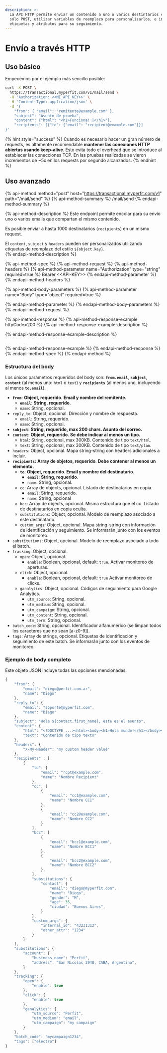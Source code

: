 ```yaml
---
description: >-
  La API HTTP permite enviar un contenido a uno o varios destintarios con un
  sólo POST, utilizar variables de reemplazo para personalizarlos, e incluir
  etiquetas y atributos para su seguimiento.
---
```


# Envío a través HTTP

## Uso básico

Empecemos por el ejemplo más sencillo posible:

```bash
curl -X POST \
  https://transactional.myperfit.com/v1/mail/send \
  -H 'Authorization: <<MI_API_KEY>>' \
  -H 'Content-Type: application/json' \
  -d '{
    "from": { "email": "remitente@example.com" },
    "subject": "Asunto de prueba",
    "content": {"html": "<h1>Funciona! 💪</h1>"},
    "recipients": [{"to": {"email": "recipient@example.com"}}]
}'
```

{% hint style="success" %}
Cuando es necesario hacer un gran número de requests, es altamente recomendable **mantener las conexiones HTTP abiertas usando keep-alive**. Esto evita todo el overhead que se introduce al establecer las conecciones TCP. En las pruebas realizadas se vieron incrementos de ~5x en los requests por segundo alcanzados.
{% endhint %}

## Uso avanzado

{% api-method method="post" host="https://transactional.myperfit.com/v1" path="/mail/send" %}
{% api-method-summary %}
/mail/send
{% endapi-method-summary %}

{% api-method-description %}
Este endpoint permite encolar para su envío uno o varios emails que compartan el mismo contenido.   
  
Es posible enviar a hasta 1000 destinatarios \(`recipients`\) en un mismo request.  
  
El `content`,  `subject` y `headers` pueden ser personalizados utilizando etiquetas de reemplazo del estilo `${object.key}`.    
{% endapi-method-description %}

{% api-method-spec %}
{% api-method-request %}
{% api-method-headers %}
{% api-method-parameter name="Authorization" type="string" required=true %}
Bearer &lt;&lt;API-KEY&gt;&gt;
{% endapi-method-parameter %}
{% endapi-method-headers %}

{% api-method-body-parameters %}
{% api-method-parameter name="Body" type="object" required=true %}

{% endapi-method-parameter %}
{% endapi-method-body-parameters %}
{% endapi-method-request %}

{% api-method-response %}
{% api-method-response-example httpCode=200 %}
{% api-method-response-example-description %}

{% endapi-method-response-example-description %}

```

```
{% endapi-method-response-example %}
{% endapi-method-response %}
{% endapi-method-spec %}
{% endapi-method %}

### Estructura del body

Los únicos parámetros requeridos del body son: **`from.email`**, **`subject`**, **`content`** \(al menos uno: `html` o `text`\) y **`recipients`** \(al menos uno, incluyendo al menos **`to.email`**\).

* **`from`**: **Object, requerido**. **Email y nombre del remitente.**
  * **`email`**: **String, requerido**.
  * `name`: String, opcional.
* `reply_to`: Object, opcional. Dirección y nombre de respuesta.
  * `email`: String, requerido.
  * `name`: String, opcional.
* **`subject`**: **String, requerido, max 200 chars. Asunto del correo.**
* **`content`**: **Object, requerido**. **Se debe indicar al menos un tipo.**
  * `html`: String, opcional, max 300KB. Contenido de tipo `text/html`. 
  * `text`: String, opcional, max 300KB. Contenido de tipo `text/plan`.
* `headers`: Object, opcional. Mapa string-string con headers adicionales a incluir.
* **`recipients`: Array de objetos, requerido**. **Debe contener al menos un elemento.**
  * **`to`**: **Object, requerido. Email y nombre del destinatario.**
    * **`email`**: **String, requerido**.
    * `name`: String, opcional.
  * `cc`: Array de objects, opcional. Listado de destinatarios en copia.
    * `email`: String, requerido.
    * `name`: String, opcional
  * `bcc`: Array de objects, opcional. Misma estructura que el cc. Listado de destinatarios en copia oculta.
  * `substitutions`: Object, opcional. Modelo de reemplazo asociado a este destinatario.
  * `custom_args`: Object, opcional. Mapa string-string con información de identificación y seguimiento. Se informarán junto con los eventos de monitoreo.
* `substitutions`: Object, opcional. Modelo de reemplazo asociado a todo el batch.
* `tracking`: Object, opcional.
  * `open`: Object, opcional.
    * `enable`: Boolean, opcional, default: `true`. Activar monitoreo de aperturas.
  * `click`: Object, opcional.
    * `enable`: Boolean, opcional, default: `true` Activar monitoreo de clicks.
  * `ganalytics`: Object, opcional. Códigos de seguimiento para Google Analytics.
    * `utm_source`: String, opcional.
    * `utm_medium`: String, opcional.
    * `utm_campaign`: String, opcional.
    * `utm_content`: String, opcional.
    * `utm_term`: String, opcional.
* `batch_code`: String, opcional. Identificador alfanumérico \(se limpan todos los caracteres que no sean \[a-z0-9\]\). 
* `tags`: Array de strings, opcional. Etiquetas de identificación y seguimiento de este batch. Se informarán junto con los eventos de monitoreo.

### Ejemplo de body completo

Este objeto JSON incluye todas las opciones mencionadas.

```javascript
{
	"from": {
		"email": "diego@perfit.com.ar", 
		"name": "Diego"
	},
	"reply_to": {
		"email": "soporte@myperfit.com", 
		"name": "Diego"
	},
	"subject": "Hola ${contact.first_name}, este es el asunto",
	"content": {
		"html": "<!DOCTYPE ...><html><body><h1>Hola mundo!</h1></body></html>",
		"text": "Contenido de tipo texto"
	},
	"headers": {
		"X-My-Header": "my custom header value" 
	},
	"recipients" : [
		{
			"to": { 
				"email": "rcpt@example.com",
				"name": "Nombre Recipient"
			},
			"cc": [ 
				{ 
					"email": "cc1@example.com",
					"name": "Nombre CC1"
				},
				{ 
					"email": "cc2@example.com",
					"name": "Nombre CC2"
				}				
			],
			"bcc": [ 
				{ 
					"email": "bcc1@example.com",
					"name": "Nombre BCC1"
				},
				{ 
					"email": "bcc2@example.com",
					"name": "Nombre BCC2"
				},				
			],
			"substitutions": {
				"contact": {
					"email": "diego@myperfit.com",
					"name": "Diego",
					"gender": "M",
					"age": 35,
					"ciudad": "Buenos Aires",
				}
			},
			"custom_args": {
				"internal_id": "43231312",
				"other_attr": "1234"
			}
		}
	],
	"substitutions": {
		"account": {
			"business_name": "Perfit",
			"address": "San Nicolas 3940, CABA, Argentina",
		}
	},
	"tracking": { 
		"open": { 
			"enable": true 
		},
		"click": { 
			"enable": true
		},
		"ganalytics": {
			"utm_source": "Perfit",
			"utm_medium": "email",
			"utm_campaign": "my campaign"
		}
	},
	"batch_code": "mycampaign1234",
	"tags": ["electro"]
}

```






